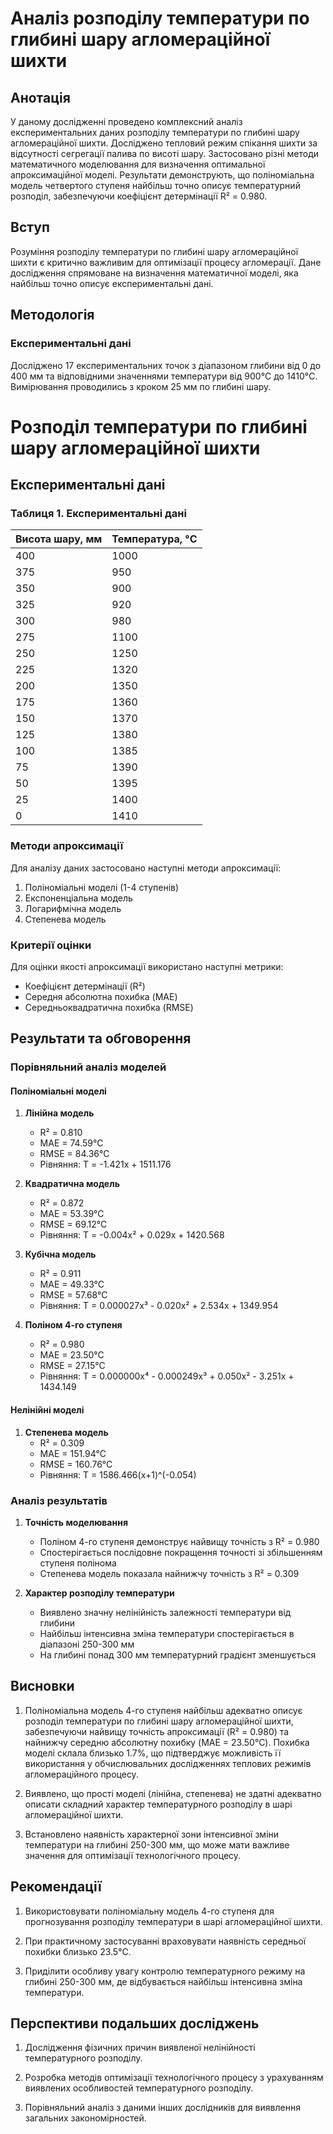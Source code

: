 # Аналіз розподілу температури по глибині шару агломераційної шихти

## Анотація

У даному дослідженні проведено комплексний аналіз експериментальних даних розподілу температури по глибині шару агломераційної шихти. Досліджено тепловий режим спікання шихти за відсутності сегрегації палива по висоті шару. Застосовано різні методи математичного моделювання для визначення оптимальної апроксимаційної моделі. Результати демонструють, що поліноміальна модель четвертого ступеня найбільш точно описує температурний розподіл, забезпечуючи коефіцієнт детермінації R² = 0.980.

## Вступ

Розуміння розподілу температури по глибині шару агломераційної шихти є критично важливим для оптимізації процесу агломерації. Дане дослідження спрямоване на визначення математичної моделі, яка найбільш точно описує експериментальні дані.

## Методологія

### Експериментальні дані

Досліджено 17 експериментальних точок з діапазоном глибини від 0 до 400 мм та відповідними значеннями температури від 900°C до 1410°C. Вимірювання проводились з кроком 25 мм по глибині шару.
# Розподіл температури по глибині шару агломераційної шихти

## Експериментальні дані

### Таблиця 1. Експериментальні дані

| Висота шару, мм | Температура, °C |
|-----------------|-----------------|
| 400             | 1000           |
| 375             | 950            |
| 350             | 900            |
| 325             | 920            |
| 300             | 980            |
| 275             | 1100           |
| 250             | 1250           |
| 225             | 1320           |
| 200             | 1350           |
| 175             | 1360           |
| 150             | 1370           |
| 125             | 1380           |
| 100             | 1385           |
| 75              | 1390           |
| 50              | 1395           |
| 25              | 1400           |
| 0               | 1410           |

### Методи апроксимації

Для аналізу даних застосовано наступні методи апроксимації:
1. Поліноміальні моделі (1-4 ступенів)
2. Експоненціальна модель
3. Логарифмічна модель
4. Степенева модель

### Критерії оцінки

Для оцінки якості апроксимації використано наступні метрики:
- Коефіцієнт детермінації (R²)
- Середня абсолютна похибка (MAE)
- Середньоквадратична похибка (RMSE)

## Результати та обговорення

### Порівняльний аналіз моделей

#### Поліноміальні моделі

1. **Лінійна модель**
   - R² = 0.810
   - MAE = 74.59°C
   - RMSE = 84.36°C
   - Рівняння: T = -1.421x + 1511.176

2. **Квадратична модель**
   - R² = 0.872
   - MAE = 53.39°C
   - RMSE = 69.12°C
   - Рівняння: T = -0.004x² + 0.029x + 1420.568

3. **Кубічна модель**
   - R² = 0.911
   - MAE = 49.33°C
   - RMSE = 57.68°C
   - Рівняння: T = 0.000027x³ - 0.020x² + 2.534x + 1349.954

4. **Поліном 4-го ступеня**
   - R² = 0.980
   - MAE = 23.50°C
   - RMSE = 27.15°C
   - Рівняння: T = 0.000000x⁴ - 0.000249x³ + 0.050x² - 3.251x + 1434.149

#### Нелінійні моделі

1. **Степенева модель**
   - R² = 0.309
   - MAE = 151.94°C
   - RMSE = 160.76°C
   - Рівняння: T = 1586.466(x+1)^(-0.054)

### Аналіз результатів

1. **Точність моделювання**
   - Поліном 4-го ступеня демонструє найвищу точність з R² = 0.980
   - Спостерігається послідовне покращення точності зі збільшенням ступеня полінома
   - Степенева модель показала найнижчу точність з R² = 0.309

2. **Характер розподілу температури**
   - Виявлено значну нелінійність залежності температури від глибини
   - Найбільш інтенсивна зміна температури спостерігається в діапазоні 250-300 мм
   - На глибині понад 300 мм температурний градієнт зменшується

## Висновки

1. Поліноміальна модель 4-го ступеня найбільш адекватно описує розподіл температури по глибині шару агломераційної шихти, забезпечуючи найвищу точність апроксимації (R² = 0.980) та найнижчу середню абсолютну похибку (MAE = 23.50°C). Похибка моделі склала близько 1.7%, що підтверджує можливість її використання у обчислювальних дослідженнях теплових режимів агломераційного процесу.

2. Виявлено, що прості моделі (лінійна, степенева) не здатні адекватно описати складний характер температурного розподілу в шарі агломераційної шихти.

3. Встановлено наявність характерної зони інтенсивної зміни температури на глибині 250-300 мм, що може мати важливе значення для оптимізації технологічного процесу.

## Рекомендації

1. Використовувати поліноміальну модель 4-го ступеня для прогнозування розподілу температури в шарі агломераційної шихти.

2. При практичному застосуванні враховувати наявність середньої похибки близько 23.5°C.

3. Приділити особливу увагу контролю температурного режиму на глибині 250-300 мм, де відбувається найбільш інтенсивна зміна температури.

## Перспективи подальших досліджень

1. Дослідження фізичних причин виявленої нелінійності температурного розподілу.

2. Розробка методів оптимізації технологічного процесу з урахуванням виявлених особливостей температурного розподілу.

3. Порівняльний аналіз з даними інших дослідників для виявлення загальних закономірностей.
